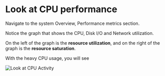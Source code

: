# Look at CPU performance

Navigate to the system Overview, Performance metrics section.

Notice the graph that shows the CPU, Disk I/O and Network utilization.

On the left of the graph is the **resource utilization**, and on the right of the graph is the **resource saturation**.

With the heavy CPU usage, you will see

![Look at CPU Activity](./assets/CPU-Activity.png)
